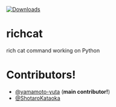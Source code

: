 [![Downloads](https://pepy.tech/badge/richcat)](https://pepy.tech/project/richcat)
# richcat
rich cat command working on Python

# Contributors!
- [@yamamoto-yuta](https://github.com/yamamoto-yuta) (**main contributor!**)
- [@ShotaroKataoka](https://github.com/ShotaroKataoka)
